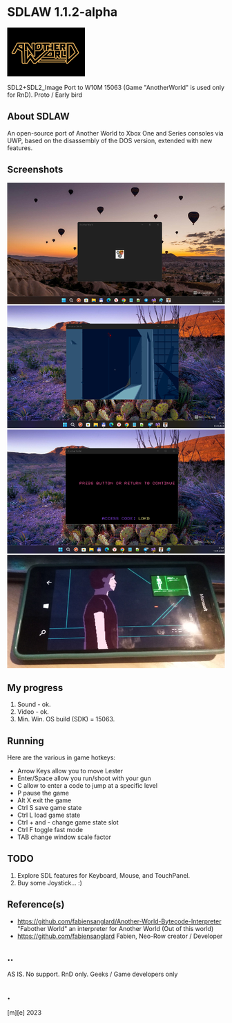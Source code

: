 # SDLAW 1.1.2-alpha

![](Images/logo.png)

SDL2+SDL2_Image Port to W10M 15063 (Game "AnotherWorld" is used only for RnD). Proto / Early bird 

## About SDLAW
An open-source port of Another World to Xbox One and Series consoles via UWP, based on the disassembly of the DOS version, extended with new features.

## Screenshots
![](Images/shot1.png)
![](Images/shot2.png)
![](Images/shot3.png)
![](Images/shot4.png)

## My progress
1. Sound - ok.
2. Video - ok.
3. Min. Win. OS build (SDK) = 15063.

## Running
Here are the various in game hotkeys:
- Arrow Keys allow you to move Lester
- Enter/Space allow you run/shoot with your gun
- C allow to enter a code to jump at a specific level
- P pause the game
- Alt X exit the game
- Ctrl S save game state
- Ctrl L load game state
- Ctrl + and - change game state slot
- Ctrl F toggle fast mode
- TAB change window scale factor

## TODO
1. Explore SDL features for Keyboard, Mouse, and TouchPanel. 
2. Buy some Joystick... :)

## Reference(s)
- https://github.com/fabiensanglard/Another-World-Bytecode-Interpreter "Fabother World" an interpreter for Another World (Out of this world)
- https://github.com/fabiensanglard Fabien, Neo-Row creator / Developer

## ..
AS IS. No support. RnD only. Geeks / Game developers only 

## .
[m][e] 2023

